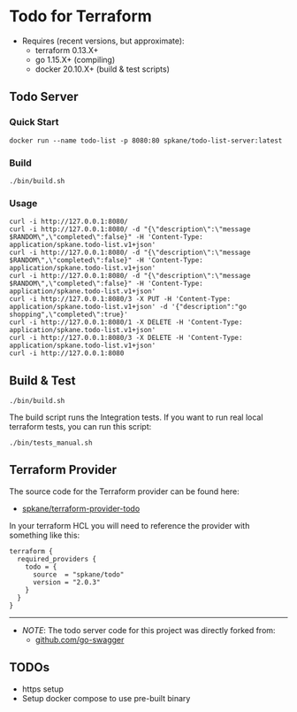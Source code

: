 # Todo for Terraform

* Requires (recent versions, but approximate):
  * terraform 0.13.X+
  * go 1.15.X+ (compiling)
  * docker 20.10.X+ (build & test scripts)

## Todo Server

### Quick Start

```shell
docker run --name todo-list -p 8080:80 spkane/todo-list-server:latest
```

### Build

```shell
./bin/build.sh
```

### Usage

```shell
curl -i http://127.0.0.1:8080/
curl -i http://127.0.0.1:8080/ -d "{\"description\":\"message $RANDOM\",\"completed\":false}" -H 'Content-Type: application/spkane.todo-list.v1+json'
curl -i http://127.0.0.1:8080/ -d "{\"description\":\"message $RANDOM\",\"completed\":false}" -H 'Content-Type: application/spkane.todo-list.v1+json'
curl -i http://127.0.0.1:8080/ -d "{\"description\":\"message $RANDOM\",\"completed\":false}" -H 'Content-Type: application/spkane.todo-list.v1+json'
curl -i http://127.0.0.1:8080/3 -X PUT -H 'Content-Type: application/spkane.todo-list.v1+json' -d '{"description":"go shopping",\"completed\":true}'
curl -i http://127.0.0.1:8080/1 -X DELETE -H 'Content-Type: application/spkane.todo-list.v1+json'
curl -i http://127.0.0.1:8080/3 -X DELETE -H 'Content-Type: application/spkane.todo-list.v1+json'
curl -i http://127.0.0.1:8080
```

## Build & Test

```shell
./bin/build.sh
```

The build script runs the Integration tests. If you want to run real local terraform tests, you can run this script:

```shell
./bin/tests_manual.sh
```

## Terraform Provider

The source code for the Terraform provider can be found here:

- [spkane/terraform-provider-todo](https://github.com/spkane/terraform-provider-todo)

In your terraform HCL you will need to reference the provider with something like this:

```hcl
terraform {
  required_providers {
    todo = {
      source  = "spkane/todo"
      version = "2.0.3"
    }
  }
}
```

---

* *NOTE*: The todo server code for this project was directly forked from:
  * [github.com/go-swagger](https://github.com/go-swagger/go-swagger/tree/master/examples/tutorials/todo-list/server-complete)

## TODOs

* https setup
* Setup docker compose to use pre-built binary

